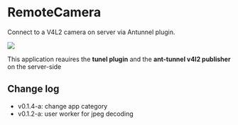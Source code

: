 # RemoteCamera

Connect to a V4L2 camera on server via Antunnel plugin.

![](https://raw.githubusercontent.com/lxsang/antosdk-apps/master/RemoteCamera/screenshot.jpg)

This application reauires the **tunel plugin** and the **ant-tunnel v4l2 publisher**
on the server-side

## Change log
* v0.1.4-a: change app category
* v0.1.2-a: user worker for jpeg decoding

